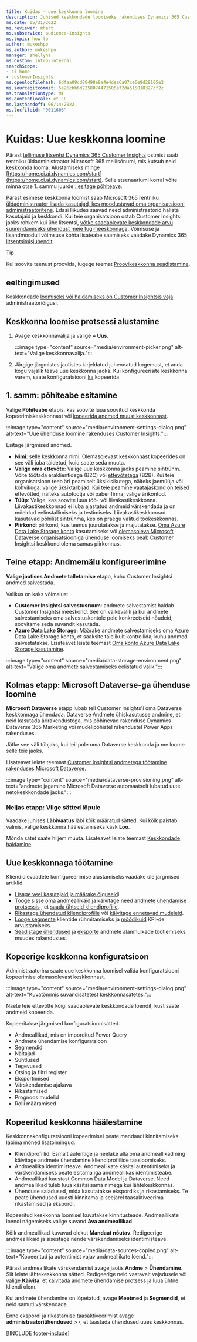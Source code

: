 ```yaml
---
title: Kuidas – uue keskkonna loomine
description: Juhised keskkondade loomiseks rakenduses Dynamics 365 Customer Insights.
ms.date: 05/31/2022
ms.reviewer: mhart
ms.subservice: audience-insights
ms.topic: how-to
author: mukeshpo
ms.author: mukeshpo
manager: shellyha
ms.custom: intro-internal
searchScope:
- ci-home
- customerInsights
ms.openlocfilehash: 6dfaa09cd80498e9a4e4dea6a07ce6e9d29105e2
ms.sourcegitcommit: 5e26cbb6d2258074471505af2da515818327cf2c
ms.translationtype: MT
ms.contentlocale: et-EE
ms.lasthandoff: 06/14/2022
ms.locfileid: "9011606"
---
```

# <a name="how-to-create-a-new-environment"></a>Kuidas: Uue keskkonna loomine

Pärast [tellimuse litsentsi Dynamics 365 Customer Insights](paid-license.md) ostmist saab rentniku üldadministraator Microsoft 365 meilisõnumi, mis kutsub neid keskkonda looma. Alustamiseks minge [https://home.ci.ai.dynamics.com/start](https://home.ci.ai.dynamics.com/start). Selle stsenaariumi korral võite minna otse 1. sammu juurde [: esitage põhiteave](#step-1-provide-basic-information).

Pärast esimese keskkonna loomist saab Microsoft 365 rentniku [üldadministraator lisada kasutajad, kes moodustavad oma organisatsiooni administraatoritena](permissions.md). Edasi liikudes saavad need administraatorid hallata kasutajaid ja keskkondi. Kui teie organisatsioon ostab Customer Insightsi jaoks rohkem kui ühe litsentsi, [võtke saadaolevate keskkondade arvu suurendamiseks ühendust meie tugimeeskonnaga](https://go.microsoft.com/fwlink/?linkid=2079641). Võimsuse ja lisandmooduli võimsuse kohta lisateabe saamiseks vaadake Dynamics 365 [litsentsimisjuhendit](https://go.microsoft.com/fwlink/?LinkId=866544).

> [!TIP]
> Kui soovite teenust proovida, lugege teemat [Proovikeskkonna seadistamine](trial-signup.md).

## <a name="prerequisites"></a>eeltingimused

Keskkondade [loomiseks või haldamiseks on Customer Insightsis vaja](permissions.md) administraatoriõigusi.

## <a name="start-the-environment-creation-process"></a>Keskkonna loomise protsessi alustamine

1. Avage keskkonnavalija ja valige **+ Uus**.
  
   :::image type="content" source="media/environment-picker.png" alt-text="Valige keskkonnavalija.":::

1. Järgige järgmistes jaotistes kirjeldatud juhendatud kogemust, et anda kogu vajalik teave uue keskkonna jaoks. Kui konfigureerisite keskkonna varem, saate konfiguratsiooni [ka](#copy-the-environment-configuration) kopeerida.

## <a name="step-1-provide-basic-information"></a>1. samm: põhiteabe esitamine

Valige **Põhiteabe** etapis, kas soovite luua soovitud keskkonda kopeerimiskeskkonnast või [kopeerida andmed muust keskkonnast](#copy-the-environment-configuration).

   :::image type="content" source="media/environment-settings-dialog.png" alt-text="Uue ühenduse loomine rakenduses Customer Insights.":::

Esitage järgmised andmed.

- **Nimi**: selle keskkonna nimi. Olemasolevast keskkonnast kopeerides on see väli juba täidetud, kuid saate seda muuta.
- **Valige oma ettevõte**: Valige uue keskkonna jaoks peamine sihtrühm. Võite töötada eraklientidega (B2C) või [ ettevõtetega](work-with-business-accounts.md) (B2B). Kui teie organisatsioon teeb äri peamiselt üksikisikutega, näiteks jaemüüja või kohvikuga, valige üksiktarbijad. Kui teie peamine vaatajaskond on teised ettevõtted, näiteks autotootja või paberifirma, valige ärikontod.
- **Tüüp**: Valige, kas soovite luua töö- või liivakastikeskkonna. Liivakastikeskkonnad ei luba ajastatud andmeid värskendada ja on mõeldud eelinstallimiseks ja testimiseks. Liivakastikeskkonnad kasutavad põhilist sihtrühma, kes on praegu valitud töökeskkonnas.
- **Piirkond**: piirkond, kus teenus juurutatakse ja majutatakse. [Oma Azure Data Lake Storage konto](own-data-lake-storage.md) kasutamiseks või [olemasoleva Microsoft Dataverse organisatsiooniga](customer-insights-dataverse.md) ühenduse loomiseks peab Customer Insightsi keskkond olema samas piirkonnas.

## <a name="step-2-configure-data-storage"></a>Teine etapp: Andmemälu konfigureerimine

**Valige jaotises Andmete talletamise** etapp, kuhu Customer Insightsi andmed salvestada.

Valikus on kaks võimalust.

- **Customer Insightsi salvestusruum**: andmete salvestamist haldab Customer Insightsi meeskond. See on vaikevalik ja kui andmete salvestamiseks oma salvestuskontole pole konkreetseid nõudeid, soovitame seda suvandit kasutada.
- **Azure Data Lake Storage**: Määrake andmete salvestamiseks oma Azure Data Lake Storage konto, et saaksite täielikult kontrollida, kuhu andmed salvestatakse. Lisateavet leiate teemast [Oma konto Azure Data Lake Storage kasutamine](own-data-lake-storage.md).

:::image type="content" source="media/data-storage-environment.png" alt-text="Valige oma andmete salvestamiseks eelistatud valik.":::

## <a name="step-3-connect-to-microsoft-dataverse"></a>Kolmas etapp: Microsoft Dataverse-ga ühenduse loomine

**Microsoft Dataverse** etapp lubab teil Customer Insights'i oma Dataverse keskkonnaga ühendada. Dataverse Andmete ühiskasutusse andmine, et neid kasutada ärirakendustega, mis põhinevad rakenduse Dynamics Dataverse 365 Marketing või mudelipõhistel rakendustel Power Apps rakenduses.


Jätke see väli tühjaks, kui teil pole oma Dataverse keskkonda ja me loome selle teie jaoks.

Lisateavet leiate teemast [Customer Insightsi andmetega töötamine rakenduses Microsoft Dataverse](customer-insights-dataverse.md).

:::image type="content" source="media/dataverse-provisioning.png" alt-text="andmete jagamine Microsoft Dataverse automaatselt lubatud uute netokeskkondade jaoks.":::

### <a name="step-4-finalize-the-settings"></a>Neljas etapp: Viige sätted lõpule

Vaadake juhises **Läbivaatus** läbi kõik määratud sätted. Kui kõik paistab valmis, valige keskkonna häälestamiseks käsk **Loo**.

Mõnda sätet saate hiljem muuta. Lisateavet leiate teemast [Keskkondade haldamine](manage-environments.md).

## <a name="work-with-your-new-environment"></a>Uue keskkonnaga töötamine

Kliendiülevaadete konfigureerimise alustamiseks vaadake üle järgmised artiklid.

- [Lisage veel kasutajaid ja määrake õiguseid](permissions.md)i.
- [Tooge sisse oma andmeallikaid](data-sources.md) ja käivitage need [andmete ühendamise protsessis](data-unification.md) , et [saada ühtseid kliendiprofiile](customer-profiles.md).
- [Rikastage ühendatud kliendiprofiile](enrichment-hub.md) või [käivitage ennetavad mudeleid](predictions-overview.md).
- [Looge segmente](segments.md) klientide rühmitamiseks ja [mõõdikuid](measures.md) KPI-de arvustamiseks.
- [Seadistage ühendused](connections.md) ja [eksporte](export-destinations.md) andmete alamhulkade töötlemiseks muudes rakendustes.

## <a name="copy-the-environment-configuration"></a>Kopeerige keskkonna konfiguratsioon

Administraatorina saate uue keskkonna loomisel valida konfiguratsiooni kopeerimise olemasolevast keskkonnast.

:::image type="content" source="media/environment-settings-dialog.png" alt-text="Kuvatõmmis suvandisätetest keskkonnasätetes.":::

Näete teie ettevõtte kõigi saadaolevate keskkondade loendit, kust saate andmeid kopeerida.

Kopeeritakse järgmised konfiguratsioonisätted.

- Andmeallikad, mis on imporditud Power Query
- Andmete ühendamise konfiguratsioon
- Segmendid
- Näitajad
- Suhtlused
- Tegevused 
- Otsing ja filtri register
- Eksportimised
- Värskendamise ajakava
- Rikastamised
- Prognoos mudelid
- Rolli määramised

## <a name="set-up-a-copied-environment"></a>Kopeeritud keskkonna häälestamine

Keskkonnakonfiguratsiooni kopeerimisel peate mandaadi kinnitamiseks läbima mõned lisatoimingud.

- Kliendiprofiilid. Esmalt autentige ja neelake alla oma andmeallikad ning käivitage andmete ühendamine kliendiprofiilide taasloomiseks.
- Andmeallika identimisteave. Andmeallikate käsitsi autentimiseks ja värskendamiseks peate esitama iga andmeallikas identimisteabe.
- Andmeallikad kaustast Common Data Model ja Dataverse. Need andmeallikad tuleb luua käsitsi sama nimega kui lähtekeskkonnas.
- Ühenduse saladused, mida kasutatakse ekspordiks ja rikastamiseks. Te peate ühendused uuesti kinnitama ja seejärel taasaktiveerima rikastamised ja ekspordi.

Kopeeritud keskkonna loomisel kuvatakse kinnitusteade. Andmeallikate loendi nägemiseks valige suvand **Ava andmeallikad**.

Kõik andmeallikad kuvavad olekut **Mandaat nõutav**. Redigeerige andmeallikaid ja sisestage nende värskendamiseks identimisteave.

:::image type="content" source="media/data-sources-copied.png" alt-text="Kopeeritud ja autentimist vajav andmeallikate loend.":::

Pärast andmeallikate värskendamist avage jaotis **Andme** > **Ühendamine**. Siit leiate lähtekeskkonna sätted. Redigeerige neid vastavalt vajadusele või valige **Käivita**, et käivitada andmete ühendamise protsess ja luua ühtne kliendi olem.

Kui andmete ühendamine on lõpetatud, avage **Meetmed** ja **Segmendid**, et neid samuti värskendada.

Enne ekspordi ja rikastamise taasaktiveerimist avage **administraatoriühendused** > **·**, et taastada ühendused uues keskkonnas.

[!INCLUDE [footer-include](includes/footer-banner.md)]
